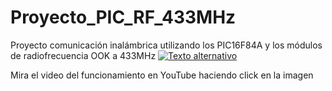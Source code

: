 # Proyecto_PIC_RF_433MHz
Proyecto comunicación inalámbrica utilizando los PIC16F84A y los módulos de radiofrecuencia OOK a 433MHz
[![Texto alternativo](https://i9.ytimg.com/vi_webp/p3odrQBYL-k/maxresdefault.webp?v=663e6a26&sqp=CISV1LoG&rs=AOn4CLDVBQ8JCJB40nPxltu96wNFgCRdzA)](https://www.youtube.com/watch?v=p3odrQBYL-k)

Mira el video del funcionamiento en YouTube haciendo click en la imagen
